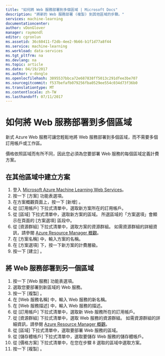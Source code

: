 ```yaml
---
title: "如何將 Web 服務部署到多個區域 | Microsoft Docs"
description: "將新的 Web 服務部署 (複製) 到其他區域的步驟。"
services: machine-learning
documentationcenter: 
author: vDonGlover
manager: raymondl
editor: cgronlun
ms.assetid: 36c60411-f2db-4ee2-9b66-b1f1d77a8f44
ms.service: machine-learning
ms.workload: data-services
ms.tgt_pltfrm: na
ms.devlang: na
ms.topic: article
ms.date: 04/19/2017
ms.author: v-donglo
ms.openlocfilehash: 3895537bbca72e687838ff5013c291dfee3be707
ms.sourcegitcommit: f537befafb079256fba0529ee554c034d73f36b0
ms.translationtype: MT
ms.contentlocale: zh-TW
ms.lasthandoff: 07/11/2017
---
```

# <a name="how-to-deploy-a-web-service-to-multiple-regions"></a>如何將 Web 服務部署到多個區域
新式 Azure Web 服務可讓您輕鬆地將 Web 服務部署到多個區域，而不需要多個訂用帳戶或工作區。 

價格依照區域而有所不同，因此您必須為您要部署 Web 服務的每個區域定義計費方案。

## <a name="to-create-a-plan-in-another-region"></a>在其他區域中建立方案
1. 登入 [Microsoft Azure Machine Learning Web Services](https://services.azureml.net/)。
2. 按一下 [方案]  功能表選項。
3. 在方案概觀頁面上，按一下 [新增] 。
4. 從 [訂用帳戶]  下拉式清單中，選取新方案所在的訂用帳戶。
5. 從 [區域]  下拉式清單中，選取新方案的區域。 所選區域的「方案選項」會顯示在頁面的 [方案選項]  區段中。
6. 從 [資源群組]  下拉式清單中，選取方案的資源群組。 如需資源群組的詳細資訊，請參閱 [Azure Resource Manager 概觀](../azure-resource-manager/resource-group-overview.md)。
7. 在 [方案名稱]  中，輸入方案的名稱。
8. 在 [方案選項] 下，按一下新方案的計費層級。
9. 按一下 [建立] 。

## <a name="deploying-the-web-service-to-another-region"></a>將 Web 服務部署到另一個區域
1. 按一下 [Web 服務]  功能表選項。
2. 選取您要部署到新區域的 Web 服務。
3. 按一下 [複製] 。
4. 在 [Web 服務名稱] 中，輸入 Web 服務的新名稱。
5. 在 [Web 服務描述] 中，輸入 Web 服務的描述。
6. 從 [訂用帳戶]  下拉式清單中，選取新 Web 服務所在的訂用帳戶。
7. 從 [資源群組]  下拉式清單中，選取 Web 服務的資源群組。 如需資源群組的詳細資訊，請參閱 [Azure Resource Manager 概觀](../azure-resource-manager/resource-group-overview.md)。
8. 從 [區域]  下拉式清單中，選取要部署 Web 服務的區域。
9. 從 [儲存體帳戶]  下拉式清單中，選取要儲存 Web 服務的儲存體帳戶。
10. 從 [價格方案]  下拉式清單中，在您在步驟 8 選取的區域中選取方案。
11. 按一下 [複製] 。

